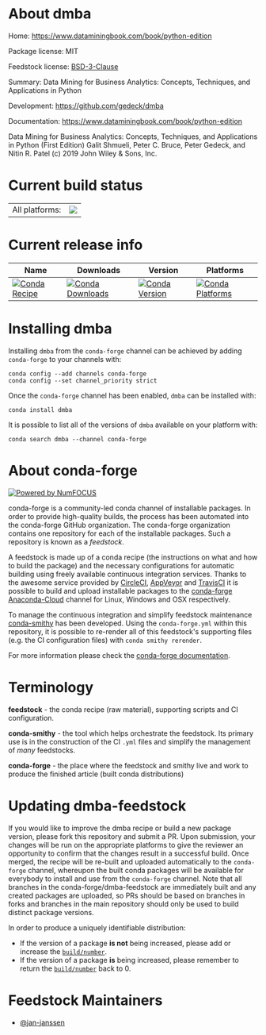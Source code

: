About dmba
==========

Home: https://www.dataminingbook.com/book/python-edition

Package license: MIT

Feedstock license: [BSD-3-Clause](https://github.com/conda-forge/dmba-feedstock/blob/master/LICENSE.txt)

Summary: Data Mining for Business Analytics: Concepts, Techniques, and Applications in Python

Development: https://github.com/gedeck/dmba

Documentation: https://www.dataminingbook.com/book/python-edition

Data Mining for Business Analytics: Concepts, Techniques, and
Applications in Python (First Edition) Galit Shmueli, Peter C. Bruce,
Peter Gedeck, and Nitin R. Patel (c) 2019 John Wiley & Sons, Inc.


Current build status
====================


<table><tr><td>All platforms:</td>
    <td>
      <a href="https://dev.azure.com/conda-forge/feedstock-builds/_build/latest?definitionId=12096&branchName=master">
        <img src="https://dev.azure.com/conda-forge/feedstock-builds/_apis/build/status/dmba-feedstock?branchName=master">
      </a>
    </td>
  </tr>
</table>

Current release info
====================

| Name | Downloads | Version | Platforms |
| --- | --- | --- | --- |
| [![Conda Recipe](https://img.shields.io/badge/recipe-dmba-green.svg)](https://anaconda.org/conda-forge/dmba) | [![Conda Downloads](https://img.shields.io/conda/dn/conda-forge/dmba.svg)](https://anaconda.org/conda-forge/dmba) | [![Conda Version](https://img.shields.io/conda/vn/conda-forge/dmba.svg)](https://anaconda.org/conda-forge/dmba) | [![Conda Platforms](https://img.shields.io/conda/pn/conda-forge/dmba.svg)](https://anaconda.org/conda-forge/dmba) |

Installing dmba
===============

Installing `dmba` from the `conda-forge` channel can be achieved by adding `conda-forge` to your channels with:

```
conda config --add channels conda-forge
conda config --set channel_priority strict
```

Once the `conda-forge` channel has been enabled, `dmba` can be installed with:

```
conda install dmba
```

It is possible to list all of the versions of `dmba` available on your platform with:

```
conda search dmba --channel conda-forge
```


About conda-forge
=================

[![Powered by
NumFOCUS](https://img.shields.io/badge/powered%20by-NumFOCUS-orange.svg?style=flat&colorA=E1523D&colorB=007D8A)](https://numfocus.org)

conda-forge is a community-led conda channel of installable packages.
In order to provide high-quality builds, the process has been automated into the
conda-forge GitHub organization. The conda-forge organization contains one repository
for each of the installable packages. Such a repository is known as a *feedstock*.

A feedstock is made up of a conda recipe (the instructions on what and how to build
the package) and the necessary configurations for automatic building using freely
available continuous integration services. Thanks to the awesome service provided by
[CircleCI](https://circleci.com/), [AppVeyor](https://www.appveyor.com/)
and [TravisCI](https://travis-ci.com/) it is possible to build and upload installable
packages to the [conda-forge](https://anaconda.org/conda-forge)
[Anaconda-Cloud](https://anaconda.org/) channel for Linux, Windows and OSX respectively.

To manage the continuous integration and simplify feedstock maintenance
[conda-smithy](https://github.com/conda-forge/conda-smithy) has been developed.
Using the ``conda-forge.yml`` within this repository, it is possible to re-render all of
this feedstock's supporting files (e.g. the CI configuration files) with ``conda smithy rerender``.

For more information please check the [conda-forge documentation](https://conda-forge.org/docs/).

Terminology
===========

**feedstock** - the conda recipe (raw material), supporting scripts and CI configuration.

**conda-smithy** - the tool which helps orchestrate the feedstock.
                   Its primary use is in the construction of the CI ``.yml`` files
                   and simplify the management of *many* feedstocks.

**conda-forge** - the place where the feedstock and smithy live and work to
                  produce the finished article (built conda distributions)


Updating dmba-feedstock
=======================

If you would like to improve the dmba recipe or build a new
package version, please fork this repository and submit a PR. Upon submission,
your changes will be run on the appropriate platforms to give the reviewer an
opportunity to confirm that the changes result in a successful build. Once
merged, the recipe will be re-built and uploaded automatically to the
`conda-forge` channel, whereupon the built conda packages will be available for
everybody to install and use from the `conda-forge` channel.
Note that all branches in the conda-forge/dmba-feedstock are
immediately built and any created packages are uploaded, so PRs should be based
on branches in forks and branches in the main repository should only be used to
build distinct package versions.

In order to produce a uniquely identifiable distribution:
 * If the version of a package **is not** being increased, please add or increase
   the [``build/number``](https://docs.conda.io/projects/conda-build/en/latest/resources/define-metadata.html#build-number-and-string).
 * If the version of a package **is** being increased, please remember to return
   the [``build/number``](https://docs.conda.io/projects/conda-build/en/latest/resources/define-metadata.html#build-number-and-string)
   back to 0.

Feedstock Maintainers
=====================

* [@jan-janssen](https://github.com/jan-janssen/)

